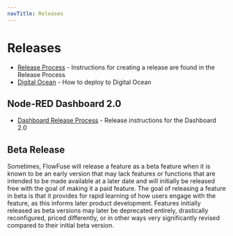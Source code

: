 ```yaml
---
navTitle: Releases
---
```


# Releases

- [Release Process](./process.md) - Instructions for creating a release are found in the Release Process
- [Digital Ocean](./digital-ocean.md) - How to deploy to Digital Ocean

## Node-RED Dashboard 2.0

- [Dashboard Release Process](./dashboard-2) - Release instructions for the Dashboard 2.0

## Beta Release

Sometimes, FlowFuse will release a feature as a beta feature when it is known to be an early version that may lack features or functions that are intended to be made available at a later date and will initially be released free with the goal of making it a paid feature. The goal of releasing a feature in beta is that it provides for rapid learning of how users engage with the feature, as this informs later product development. Features initially released as beta versions may later be deprecated entirely, drastically reconfigured, priced differently, or in other ways very significantly revised compared to their initial beta version. 